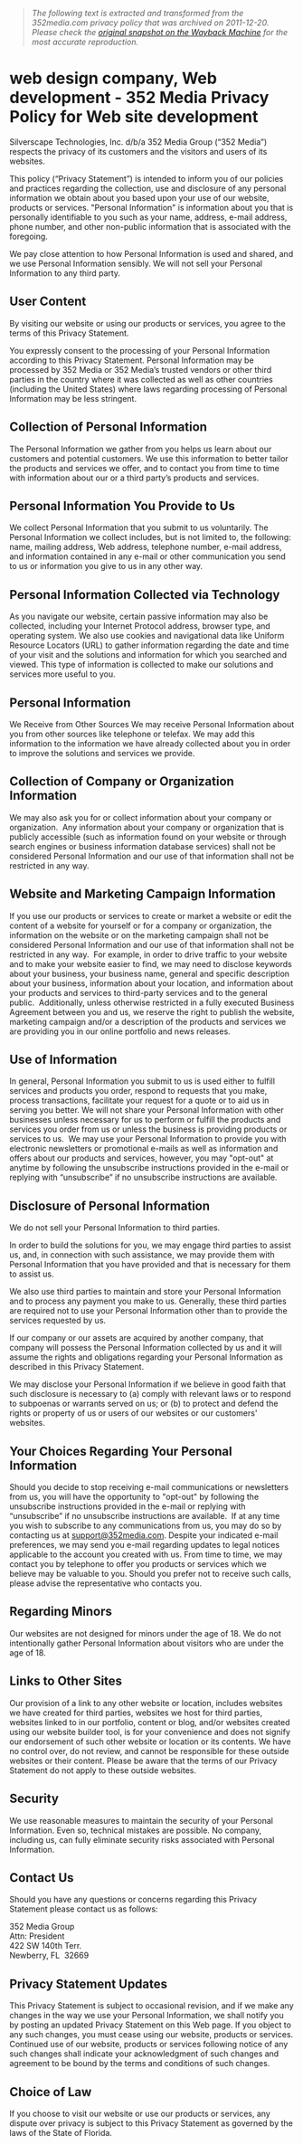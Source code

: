 > *The following text is extracted and transformed from the 352media.com privacy policy that was archived on 2011-12-20. Please check the [original snapshot on the Wayback Machine](https://web.archive.org/web/20111220021208id_/http%3A//www.352media.com/Privacypolicy) for the most accurate reproduction.*

# web design company, Web development - 352 Media Privacy Policy for Web site development

Silverscape Technologies, Inc. d/b/a 352 Media Group (“352 Media”) respects the privacy of its customers and the visitors and users of its websites.

This policy (“Privacy Statement”) is intended to inform you of our policies and practices regarding the collection, use and disclosure of any personal information we obtain about you based upon your use of our website, products or services. "Personal Information" is information about you that is personally identifiable to you such as your name, address, e-mail address, phone number, and other non-public information that is associated with the foregoing.

We pay close attention to how Personal Information is used and shared, and we use Personal Information sensibly. We will not sell your Personal Information to any third party. 

## User Content

By visiting our website or using our products or services, you agree to the terms of this Privacy Statement. 

You expressly consent to the processing of your Personal Information according to this Privacy Statement. Personal Information may be processed by 352 Media or 352 Media’s trusted vendors or other third parties in the country where it was collected as well as other countries (including the United States) where laws regarding processing of Personal Information may be less stringent. 

## Collection of Personal Information

The Personal Information we gather from you helps us learn about our customers and potential customers. We use this information to better tailor the products and services we offer, and to contact you from time to time with information about our or a third party’s products and services.

## Personal Information You Provide to Us

We collect Personal Information that you submit to us voluntarily. The Personal Information we collect includes, but is not limited to, the following: name, mailing address, Web address, telephone number, e-mail address, and information contained in any e-mail or other communication you send to us or information you give to us in any other way.

## Personal Information Collected via Technology

As you navigate our website, certain passive information may also be collected, including your Internet Protocol address, browser type, and operating system. We also use cookies and navigational data like Uniform Resource Locators (URL) to gather information regarding the date and time of your visit and the solutions and information for which you searched and viewed. This type of information is collected to make our solutions and services more useful to you. 

## Personal Information

We Receive from Other Sources We may receive Personal Information about you from other sources like telephone or telefax. We may add this information to the information we have already collected about you in order to improve the solutions and services we provide.

## Collection of Company or Organization Information

We may also ask you for or collect information about your company or organization.  Any information about your company or organization that is publicly accessible (such as information found on your website or through search engines or business information database services) shall not be considered Personal Information and our use of that information shall not be restricted in any way. 

## Website and Marketing Campaign Information

If you use our products or services to create or market a website or edit the content of a website for yourself or for a company or organization, the information on the website or on the marketing campaign shall not be considered Personal Information and our use of that information shall not be restricted in any way.  For example, in order to drive traffic to your website and to make your website easier to find, we may need to disclose keywords about your business, your business name, general and specific description about your business, information about your location, and information about your products and services to third-party services and to the general public.  Additionally, unless otherwise restricted in a fully executed Business Agreement between you and us, we reserve the right to publish the website, marketing campaign and/or a description of the products and services we are providing you in our online portfolio and news releases. 

## Use of Information 

In general, Personal Information you submit to us is used either to fulfill services and products you order, respond to requests that you make, process transactions, facilitate your request for a quote or to aid us in serving you better. We will not share your Personal Information with other businesses unless necessary for us to perform or fulfill the products and services you order from us or unless the business is providing products or services to us.  We may use your Personal Information to provide you with electronic newsletters or promotional e-mails as well as information and offers about our products and services, however, you may "opt-out" at anytime by following the unsubscribe instructions provided in the e-mail or replying with “unsubscribe” if no unsubscribe instructions are available. 

## Disclosure of Personal Information

We do not sell your Personal Information to third parties.

In order to build the solutions for you, we may engage third parties to assist us, and, in connection with such assistance, we may provide them with Personal Information that you have provided and that is necessary for them to assist us.

We also use third parties to maintain and store your Personal Information and to process any payment you make to us. Generally, these third parties are required not to use your Personal Information other than to provide the services requested by us.

If our company or our assets are acquired by another company, that company will possess the Personal Information collected by us and it will assume the rights and obligations regarding your Personal Information as described in this Privacy Statement.

We may disclose your Personal Information if we believe in good faith that such disclosure is necessary to (a) comply with relevant laws or to respond to subpoenas or warrants served on us; or (b) to protect and defend the rights or property of us or users of our websites or our customers' websites. 

## Your Choices Regarding Your Personal Information

Should you decide to stop receiving e-mail communications or newsletters from us, you will have the opportunity to "opt-out" by following the unsubscribe instructions provided in the e-mail or replying with “unsubscribe” if no unsubscribe instructions are available.  If at any time you wish to subscribe to any communications from us, you may do so by contacting us at support@352media.com. Despite your indicated e-mail preferences, we may send you e-mail regarding updates to legal notices applicable to the account you created with us. From time to time, we may contact you by telephone to offer you products or services which we believe may be valuable to you. Should you prefer not to receive such calls, please advise the representative who contacts you. 

## Regarding Minors

Our websites are not designed for minors under the age of 18. We do not intentionally gather Personal Information about visitors who are under the age of 18. 

## Links to Other Sites

Our provision of a link to any other website or location, includes websites we have created for third parties, websites we host for third parties, websites linked to in our portfolio, content or blog, and/or websites created using our website builder tool, is for your convenience and does not signify our endorsement of such other website or location or its contents. We have no control over, do not review, and cannot be responsible for these outside websites or their content. Please be aware that the terms of our Privacy Statement do not apply to these outside websites. 

## Security

We use reasonable measures to maintain the security of your Personal Information. Even so, technical mistakes are possible. No company, including us, can fully eliminate security risks associated with Personal Information.

## Contact Us

Should you have any questions or concerns regarding this Privacy Statement please contact us as follows:

352 Media Group  
Attn: President  
422 SW 140th Terr.  
Newberry, FL  32669 

## Privacy Statement Updates

This Privacy Statement is subject to occasional revision, and if we make any changes in the way we use your Personal Information, we shall notify you by posting an updated Privacy Statement on this Web page. If you object to any such changes, you must cease using our website, products or services. Continued use of our website, products or services following notice of any such changes shall indicate your acknowledgment of such changes and agreement to be bound by the terms and conditions of such changes.

## Choice of Law

If you choose to visit our website or use our products or services, any dispute over privacy is subject to this Privacy Statement as governed by the laws of the State of Florida. 
